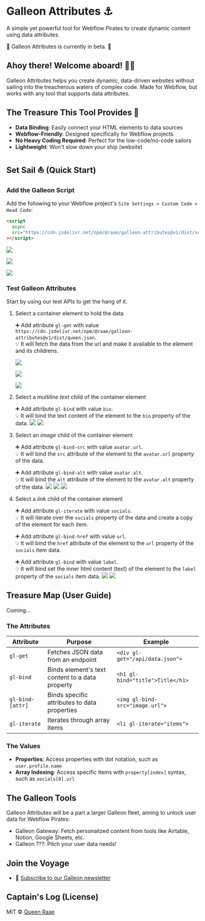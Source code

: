 # Galleon Attributes ⚓

A simple yet powerful tool for Webflow Pirates to create dynamic content using data attributes.

🚧 Galleon Attributes is currently in beta. 🚧

## Ahoy there! Welcome aboard! 🏴‍☠️

Galleon Attributes helps you create dynamic, data-driven websites without sailing into the treacherous waters of complex code. Made for Webflow, but works with any tool that supports data attributes.

## The Treasure This Tool Provides 💎

- **Data Binding**: Easily connect your HTML elements to data sources
- **Webflow-Friendly**: Designed specifically for Webflow projects
- **No Heavy Coding Required**: Perfect for the low-code/no-code sailors
- **Lightweight**: Won't slow down your ship (website)

## Set Sail ⛵ (Quick Start)

### Add the Galleon Script

Add the following to your Webflow project's `Site Settings > Custom Code > Head Code`:

```html
<script
  async
  src="https://cdn.jsdelivr.net/npm/@raae/galleon-attributes@v1/dist/script.js"
></script>
```
![](assets/webflow-Galleon-Attributes-click-1-8.png)

![](assets/webflow-Galleon-Attributes-click-9.png)

![](assets/webflow-Galleon-Attributes-click-10.png)

### Test Galleon Attributes

Start by using our test APIs to get the hang of it.

1. Select a container element to hold the data

   ➕ Add attribute `gl-get` with value `https://cdn.jsdelivr.net/npm/@raae/galleon-attributes@v1/dist/queen.json`.\
   💡 It will fetch the data from the url and make it available to the element and its childrens.
   
   ![](assets/webflow-Galleon-Attributes-click-11.png)
   
   ![](assets/webflow-Galleon-Attributes-click-12.png)

   ![](assets/gl-get-1.png)

2. Select a _multiline text_ child of the container element

   ➕ Add attribute `gl-bind` with value `bio`.\
   💡 It will bind the text content of the element to the `bio` property of the data.
   ![](assets/webflow-Gl-Attributes-click-14.png)
   ![](assets/webflow-Gl-Attributes-15.png)

3. Select an _image_ child of the container element

   ➕ Add attribute `gl-bind-src` with value `avatar.url`.\
   💡 It will bind the `src` attribute of the element to the `avatar.url` property of the data.

   ➕ Add attribute `gl-bind-alt` with value `avatar.alt`.\
   💡 It will bind the `alt` attribute of the element to the `avatar.alt` property of the data.
   ![](assets/webflow-Gl-Attributes-16.png)
   ![](assets/webflow-Gl-Attributes-17.png)
   ![](assets/webflow-Gl-Attributes-18.png)

4. Select a _link_ child of the container element

   ➕ Add attribute `gl-iterate` with value `socials`.\
   💡 It will iterate over the `socials` property of the data and create a copy of the element for each item.

   ➕ Add attribute `gl-bind-href` with value `url`.\
   💡 It will bind the `href` attribute of the element to the `url` property of the `socials` item data.

   ➕ Add attribute `gl-bind` with value `label`.\
   💡 It will bind set the inner html content (text) of the element to the `label` property of the `socials` item data.
   ![](assets/webflow-Gl-Attributes-20.png)
   ![](assets/webflow-Gl-Attributes-19.png)
   
## Treasure Map (User Guide)

Coming...

### The Attributes

| Attribute        | Purpose                                         | Example                          |
| ---------------- | ----------------------------------------------- | -------------------------------- |
| `gl-get`         | Fetches JSON data from an endpoint              | `<div gl-get="/api/data.json">`  |
| `gl-bind`        | Binds element's text content to a data property | `<h1 gl-bind="title">Title</h1>` |
| `gl-bind-[attr]` | Binds specific attributes to data properties    | `<img gl-bind-src="image.url">`  |
| `gl-iterate`     | Iterates through array items                    | `<li gl-iterate="items">`        |

### The Values

- **Properties**: Access properties with dot notation, such as `user.profile.name`
- **Array Indexing**: Access specific items with `property[index]` syntax, such as `socials[0].url`

## The Galleon Tools

Galleon Attributes will be a part a larger Galleon fleet, aiming to unlock user data for Webflow Pirates:

- Galleon Gateway: Fetch personalized content from tools like Airtable, Notion, Google Sheets, etc.
- Galleon ???: Pitch your user data needs!

## Join the Voyage

- 📰 [Subscribe to our Galleon newsletter](https://galleon.tools)

## Captain's Log (License)

MIT © [Queen Raae](https://github.com/queen-raae)
